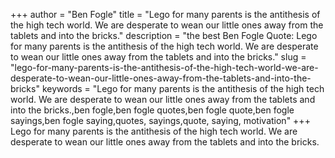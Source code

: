 +++
author = "Ben Fogle"
title = "Lego for many parents is the antithesis of the high tech world. We are desperate to wean our little ones away from the tablets and into the bricks."
description = "the best Ben Fogle Quote: Lego for many parents is the antithesis of the high tech world. We are desperate to wean our little ones away from the tablets and into the bricks."
slug = "lego-for-many-parents-is-the-antithesis-of-the-high-tech-world-we-are-desperate-to-wean-our-little-ones-away-from-the-tablets-and-into-the-bricks"
keywords = "Lego for many parents is the antithesis of the high tech world. We are desperate to wean our little ones away from the tablets and into the bricks.,ben fogle,ben fogle quotes,ben fogle quote,ben fogle sayings,ben fogle saying,quotes, sayings,quote, saying, motivation"
+++
Lego for many parents is the antithesis of the high tech world. We are desperate to wean our little ones away from the tablets and into the bricks.
